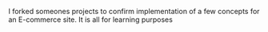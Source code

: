 I forked someones projects to confirm implementation of a few concepts for an E-commerce site.
It is all for learning purposes 


